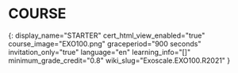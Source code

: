 # COURSE
{:
    display_name="STARTER"
    cert_html_view_enabled="true"
    course_image="EXO100.png"
    graceperiod="900 seconds"
    invitation_only="true"
    language="en"
    learning_info="[]"
    minimum_grade_credit="0.8"
    wiki_slug="Exoscale.EXO100.R2021"
}
